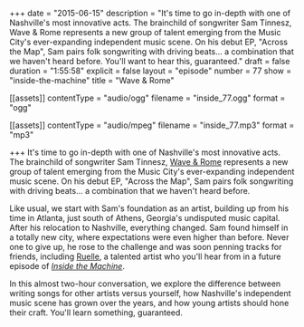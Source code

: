 +++
date = "2015-06-15"
description = "It's time to go in-depth with one of Nashville's most innovative acts. The brainchild of songwriter Sam Tinnesz, Wave & Rome represents a new group of talent emerging from the Music City's ever-expanding independent music scene. On his debut EP, \"Across the Map\", Sam pairs folk songwriting with driving beats... a combination that we haven't heard before. You'll want to hear this, guaranteed."
draft = false
duration = "1:55:58"
explicit = false
layout = "episode"
number = 77
show = "inside-the-machine"
title = "Wave & Rome"

[[assets]]
  contentType = "audio/ogg"
  filename = "inside_77.ogg"
  format = "ogg"

[[assets]]
  contentType = "audio/mpeg"
  filename = "inside_77.mp3"
  format = "mp3"

+++
It's time to go in-depth with one of Nashville's most innovative acts. The brainchild of songwriter Sam Tinnesz, [Wave & Rome](http://waveandrome.com) represents a new group of talent emerging from the Music City's ever-expanding independent music scene. On his debut EP, "Across the Map", Sam pairs folk songwriting with driving beats... a combination that we haven't heard before.

Like usual, we start with Sam's foundation as an artist, building up from his time in Atlanta, just south of Athens, Georgia's undisputed music capital. After his relocation to Nashville, everything changed. Sam found himself in a totally new city, where expectations were even higher than before. Never one to give up, he rose to the challenge and was soon penning tracks for friends, including [Ruelle](https://twitter.com/ruellemusic), a talented artist who you'll hear from in a future episode of [*Inside the Machine*](/programs/inside/).

In this almost two-hour conversation, we explore the difference between writing songs for other artists versus yourself, how Nashville's independent music scene has grown over the years, and how young artists should hone their craft. You'll learn something, guaranteed. 
